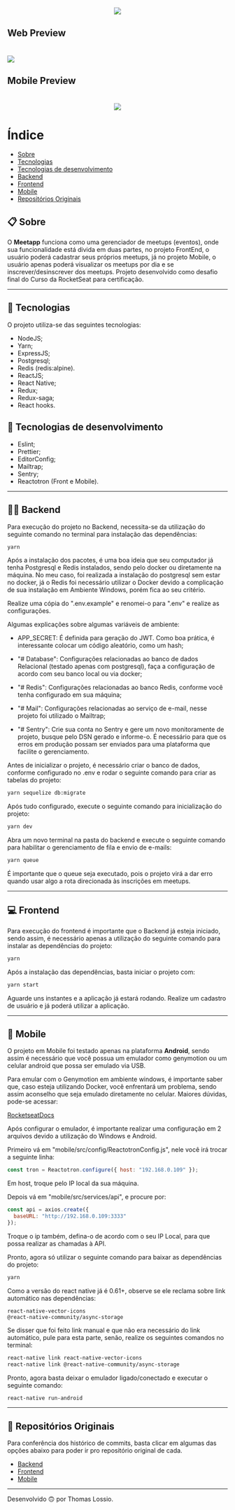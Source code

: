 <h1 align="center">
 <img src="https://ik.imagekit.io/hq2gg4sqoa/logo__-77cGTsu.svg">
</h1>

## Web Preview
<h1>
  <img src="frontend/src/assets/meetapp_demo.gif">
</h1>

## Mobile Preview
<h1 align="center">
  <img src="frontend/src/assets/meetapp_mobile_demo.gif">
</h1>
  

# Índice
- [Sobre](#-sobre)
- [Tecnologias](#-tecnologias)
- [Tecnologias de desenvolvimento](#-tecnologias-de-desenvolvimento)
- [Backend](#-backend)
- [Frontend](#-frontend)
- [Mobile](#-mobile)
- [Repositórios Originais](#-repositorios-originais)

## 📋 Sobre

O **Meetapp** funciona como uma gerenciador de meetups (eventos), onde sua funcionalidade está divida em duas partes, no projeto FrontEnd, o usuário poderá cadastrar seus próprios meetups, já no projeto Mobile, o usuário apenas poderá visualizar os meetups por dia e se inscrever/desinscrever dos meetups. Projeto desenvolvido como desafio final do Curso da RocketSeat para certificação.

---

## 🚀 Tecnologias

O projeto utiliza-se das seguintes tecnologias:

- NodeJS;
- Yarn;
- ExpressJS;
- Postgresql;
- Redis (redis:alpine).
- ReactJS;
- React Native;
- Redux;
- Redux-saga;
- React hooks.


## 🚀 Tecnologias de desenvolvimento

- Eslint;
- Prettier;
- EditorConfig;
- Mailtrap;
- Sentry;
- Reactotron (Front e Mobile).

---

## 👨‍💻 Backend

Para execução do projeto no Backend, necessita-se da utilização do seguinte comando no terminal para instalação das dependências:

```sh
yarn
```

Após a instalação dos pacotes, é uma boa ideia que seu computador já tenha Postgresql e Redis instalados, sendo pelo docker ou diretamente na máquina. No meu caso, foi realizada a instalação do postgresql sem estar no docker, já o Redis foi necessário utilizar o Docker devido a complicação de sua instalação em Ambiente Windows, porém fica ao seu critério.

Realize uma cópia do ".env.example" e renomei-o para ".env" e realize as configurações.

Algumas explicações sobre algumas variáveis de ambiente:

- APP_SECRET: É definida para geração do JWT. Como boa prática, é interessante colocar um código aleatório, como um hash;

- "# Database": Configurações relacionadas ao banco de dados Relacional (testado apenas com postgresql), faça a configuração de acordo com seu banco local ou via docker;

- "# Redis": Configurações relacionadas ao banco Redis, conforme você tenha configurado em sua máquina;

- "# Mail": Configurações relacionadas ao serviço de e-mail, nesse projeto foi utilizado o Mailtrap;

- "# Sentry": Crie sua conta no Sentry e gere um novo monitoramente de projeto, busque pelo DSN gerado e informe-o. É necessário para que os erros em produção possam ser enviados para uma plataforma que facilite o gerenciamento.

Antes de inicializar o projeto, é necessário criar o banco de dados, conforme configurado no .env e rodar o seguinte comando para criar as tabelas do projeto:

```sh
yarn sequelize db:migrate
```

Após tudo configurado, execute o seguinte comando para inicialização do projeto:

```sh
yarn dev
```

Abra um novo terminal na pasta do backend e execute o seguinte comando para habilitar o gerenciamento de fila e envio de e-mails:

```sh
yarn queue
```

É importante que o queue seja executado, pois o projeto virá a dar erro quando usar algo a rota direcionada às inscrições em meetups.

---

## 💻 Frontend

Para execução do frontend é importante que o Backend já esteja iniciado, sendo assim, é necessário apenas a utilização do seguinte comando para instalar as dependências do projeto:

```sh
yarn
```

Após a instalação das dependências, basta iniciar o projeto com:

```sh
yarn start
```

Aguarde uns instantes e a aplicação já estará rodando. Realize um cadastro de usuário e já poderá utilizar a aplicação.

---

## 📱 Mobile

O projeto em Mobile foi testado apenas na plataforma **Android**, sendo assim é necessário que você possua um emulador como genymotion ou um celular android que possa ser emulado via USB.

Para emular com o Genymotion em ambiente windows, é importante saber que, caso esteja utilizando Docker, você enfrentará um problema, sendo assim aconselho que seja emulado diretamente no celular. Maiores dúvidas, pode-se acessar:

[RocketseatDocs](https://docs.rocketseat.dev/ambiente-react-native/usb/android)

Após configurar o emulador, é importante realizar uma configuração em 2 arquivos devido a utilização do Windows e Android.

Primeiro vá em "mobile/src/config/ReactotronConfig.js", nele você irá trocar a seguinte linha:

```js
const tron = Reactotron.configure({ host: "192.168.0.109" });
```

Em host, troque pelo IP local da sua máquina.

Depois vá em "mobile/src/services/api", e procure por:

```js
const api = axios.create({
  baseURL: "http://192.168.0.109:3333"
});
```

Troque o ip também, defina-o de acordo com o seu IP Local, para que possa realizar as chamadas à API.

Pronto, agora só utilizar o seguinte comando para baixar as dependências do projeto:

```sh
yarn
```

Como a versão do react native já é 0.61+, observe se ele reclama sobre link automático nas dependências:

```
react-native-vector-icons
@react-native-community/async-storage
```

Se disser que foi feito link manual e que não era necessário do link automático, pule para esta parte, senão, realize os seguintes comandos no terminal:

```sh
react-native link react-native-vector-icons
react-native link @react-native-community/async-storage
```

Pronto, agora basta deixar o emulador ligado/conectado e executar o seguinte comando:

```sh
react-native run-android
```

---

## 📁 Repositórios Originais

Para conferência dos histórico de commits, basta clicar em algumas das opções abaixo para poder ir pro repositório original de cada.

- [Backend](https://github.com/ThomasNeo/meetapp-backend)
- [Frontend](https://github.com/ThomasNeo/meetapp-reactjs)
- [Mobile](https://github.com/ThomasNeo/meetupNative)

---
Desenvolvido 🙃 por Thomas Lossio.